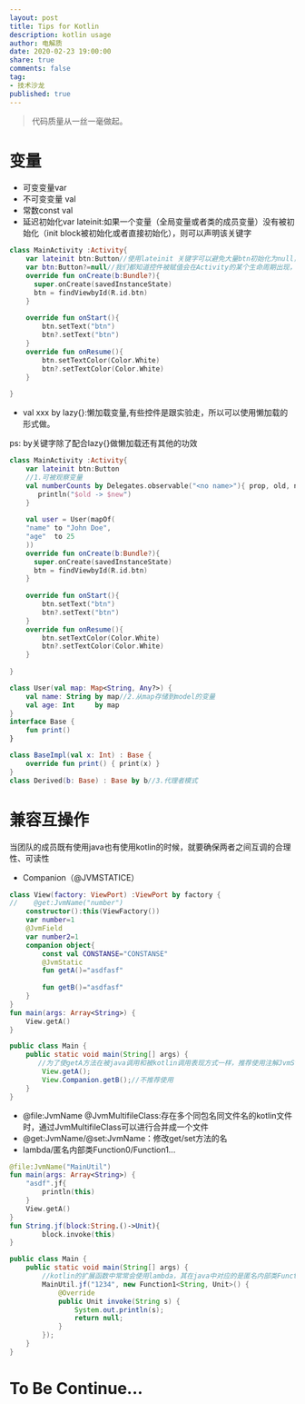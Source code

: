 ```yaml
---
layout: post
title: Tips for Kotlin
description: kotlin usage
author: 电解质
date: 2020-02-23 19:00:00
share: true
comments: false
tag: 
- 技术沙龙
published: true
---
```


> 代码质量从一丝一毫做起。


# 变量

- 可变变量var
- 不可变变量 val
- 常数const val
- 延迟初始化var lateinit:如果一个变量（全局变量或者类的成员变量）没有被初始化（init block被初始化或者直接初始化），则可以声明该关键字

```kotlin
class MainActivity :Activity{
    var lateinit btn:Button//使用lateinit 关键字可以避免大量btn初始化为null，从而导致大量使用时出现？
    var btn:Button?=null//我们都知道控件被赋值会在Activity的某个生命周期出现，所以btn初始化为null不是很有必要
    override fun onCreate(b:Bundle?){
      super.onCreate(savedInstanceState)
      btn = findViewbyId(R.id.btn)
    }
    
    override fun onStart(){
        btn.setText("btn")
        btn?.setText("btn")
    }
    override fun onResume(){
        btn.setTextColor(Color.White)
        btn?.setTextColor(Color.White)
    }
    
}
```

- val xxx by lazy{}:懒加载变量,有些控件是跟实验走，所以可以使用懒加载的形式做。

ps: by关键字除了配合lazy{}做懒加载还有其他的功效

```kotlin
class MainActivity :Activity{
    var lateinit btn:Button
    //1.可被观察变量
    val numberCounts by Delegates.observable("<no name>"){ prop, old, new ->
       println("$old -> $new")
    }
    
    val user = User(mapOf(
    "name" to "John Doe",
    "age"  to 25
    ))
    override fun onCreate(b:Bundle?){
      super.onCreate(savedInstanceState)
      btn = findViewbyId(R.id.btn)
    }
    
    override fun onStart(){
        btn.setText("btn")
        btn?.setText("btn")
    }
    override fun onResume(){
        btn.setTextColor(Color.White)
        btn?.setTextColor(Color.White)
    }
    
}

class User(val map: Map<String, Any?>) {
    val name: String by map//2.从map存储到model的变量
    val age: Int     by map
}
interface Base {
    fun print()
}

class BaseImpl(val x: Int) : Base {
    override fun print() { print(x) }
}
class Derived(b: Base) : Base by b//3.代理者模式
```

# 兼容互操作

当团队的成员既有使用java也有使用kotlin的时候，就要确保两者之间互调的合理性、可读性

- Companion（@JVMSTATICE）

```kotlin
class View(factory: ViewPort) :ViewPort by factory {
//    @get:JvmName("number")
    constructor():this(ViewFactory())
    var number=1
    @JvmField
    var number2=1
    companion object{
        const val CONSTANSE="CONSTANSE"
        @JvmStatic
        fun getA()="asdfasf"
        
        fun getB()="asdfasf"
    }
}
fun main(args: Array<String>) {
    View.getA()
}
```
```java
public class Main {
    public static void main(String[] args) {
       //为了使getA方法在被java调用和被kotlin调用表现方式一样，推荐使用注解JvmStatic
        View.getA();
        View.Companion.getB();//不推荐使用
    }
}
```

- @file:JvmName  @JvmMultifileClass:存在多个同包名同文件名的kotlin文件时，通过JvmMultifileClass可以进行合并成一个文件
- @get:JvmName/@set:JvmName：修改get/set方法的名
- lambda/匿名内部类Function0/Function1...

```kotlin
@file:JvmName("MainUtil")
fun main(args: Array<String>) {
    "asdf".jf{
        println(this)
    }
    View.getA()
}
fun String.jf(block:String.()->Unit){
        block.invoke(this)
}
```
```java
public class Main {
    public static void main(String[] args) {
        //kotlin的扩展函数中常常会使用lambda，其在java中对应的是匿名内部类FunctionX，X表示其参数。
        MainUtil.jf("1234", new Function1<String, Unit>() {
            @Override
            public Unit invoke(String s) {
                System.out.println(s);
                return null;
            }
        });
    }
}
```

# To Be Continue...
